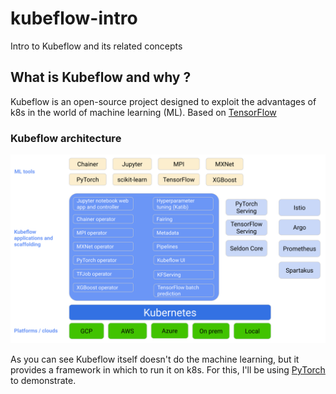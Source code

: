 # kubeflow-intro

Intro to Kubeflow and its related concepts

## What is Kubeflow and why ?

Kubeflow is an open-source project designed to exploit the advantages of k8s in the world of machine learning (ML). Based on [TensorFlow](https://www.tensorflow.org/tfx/)

### Kubeflow architecture

![Kubeflow architecture](/images/kubeflow-overview-platform-diagram.svg)

As you can see Kubeflow itself doesn't do the machine learning, but it provides a framework in which to run it on k8s. For this, I'll be using [PyTorch](https://pytorch.org) to demonstrate.

